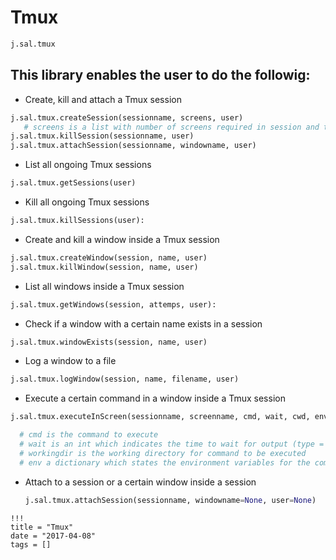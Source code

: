 # Tmux

```python
j.sal.tmux
```

## This library enables the user to do the followig:

- Create, kill and attach a Tmux session

```python
j.sal.tmux.createSession(sessionname, screens, user)
   # screens is a list with number of screens required in session and their names.
j.sal.tmux.killSession(sessionname, user)
j.sal.tmux.attachSession(sessionname, windowname, user)
```

- List all ongoing Tmux sessions

```python
j.sal.tmux.getSessions(user)
```

- Kill all ongoing Tmux sessions

```python
j.sal.tmux.killSessions(user):
```

- Create and kill a window inside a Tmux session

```python
j.sal.tmux.createWindow(session, name, user)
j.sal.tmux.killWindow(session, name, user)
```

- List all windows inside a Tmux session

```python
j.sal.tmux.getWindows(session, attemps, user):
```

- Check if a window with a certain name exists in a session

```python
j.sal.tmux.windowExists(session, name, user)
```

- Log a window to a file

```python
j.sal.tmux.logWindow(session, name, filename, user)
```

- Execute a certain command in a window inside a Tmux session

```python
j.sal.tmux.executeInScreen(sessionname, screenname, cmd, wait, cwd, env, user, tmuxuser)

  # cmd is the command to execute
  # wait is an int which indicates the time to wait for output (type = int)
  # workingdir is the working directory for command to be executed 
  # env a dictionary which states the environment variables for the command
```

- Attach to a session or a certain window inside a session

  ```python
  j.sal.tmux.attachSession(sessionname, windowname=None, user=None)
  ```

```
!!!
title = "Tmux"
date = "2017-04-08"
tags = []
```
